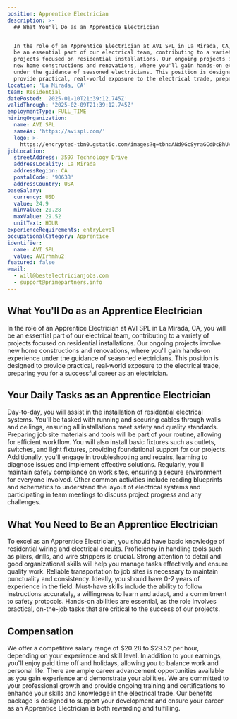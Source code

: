 ```yaml
---
position: Apprentice Electrician
description: >-
  ## What You'll Do as an Apprentice Electrician


  In the role of an Apprentice Electrician at AVI SPL in La Mirada, CA, you will
  be an essential part of our electrical team, contributing to a variety of
  projects focused on residential installations. Our ongoing projects involve
  new home constructions and renovations, where you'll gain hands-on experience
  under the guidance of seasoned electricians. This position is designed to
  provide practical, real-world exposure to the electrical trade, prepari...
location: 'La Mirada, CA'
team: Residential
datePosted: '2025-01-10T21:39:12.745Z'
validThrough: '2025-02-09T21:39:12.745Z'
employmentType: FULL_TIME
hiringOrganization:
  name: AVI SPL
  sameAs: 'https://avispl.com/'
  logo: >-
    https://encrypted-tbn0.gstatic.com/images?q=tbn:ANd9GcSyraGCdDcBhUVCLjb9MI2McsVysMD7wjYlIQ&s
jobLocation:
  streetAddress: 3597 Technology Drive
  addressLocality: La Mirada
  addressRegion: CA
  postalCode: '90638'
  addressCountry: USA
baseSalary:
  currency: USD
  value: 24.9
  minValue: 20.28
  maxValue: 29.52
  unitText: HOUR
experienceRequirements: entryLevel
occupationalCategory: Apprentice
identifier:
  name: AVI SPL
  value: AVIrhmhu2
featured: false
email:
  - will@bestelectricianjobs.com
  - support@primepartners.info
---
```




## What You'll Do as an Apprentice Electrician

In the role of an Apprentice Electrician at AVI SPL in La Mirada, CA, you will be an essential part of our electrical team, contributing to a variety of projects focused on residential installations. Our ongoing projects involve new home constructions and renovations, where you'll gain hands-on experience under the guidance of seasoned electricians. This position is designed to provide practical, real-world exposure to the electrical trade, preparing you for a successful career as an electrician.

## Your Daily Tasks as an Apprentice Electrician

Day-to-day, you will assist in the installation of residential electrical systems. You'll be tasked with running and securing cables through walls and ceilings, ensuring all installations meet safety and quality standards. Preparing job site materials and tools will be part of your routine, allowing for efficient workflow. You will also install basic fixtures such as outlets, switches, and light fixtures, providing foundational support for our projects. Additionally, you'll engage in troubleshooting and repairs, learning to diagnose issues and implement effective solutions. Regularly, you'll maintain safety compliance on work sites, ensuring a secure environment for everyone involved. Other common activities include reading blueprints and schematics to understand the layout of electrical systems and participating in team meetings to discuss project progress and any challenges.

## What You Need to Be an Apprentice Electrician

To excel as an Apprentice Electrician, you should have basic knowledge of residential wiring and electrical circuits. Proficiency in handling tools such as pliers, drills, and wire strippers is crucial. Strong attention to detail and good organizational skills will help you manage tasks effectively and ensure quality work. Reliable transportation to job sites is necessary to maintain punctuality and consistency. Ideally, you should have 0-2 years of experience in the field. Must-have skills include the ability to follow instructions accurately, a willingness to learn and adapt, and a commitment to safety protocols. Hands-on abilities are essential, as the role involves practical, on-the-job tasks that are critical to the success of our projects.

## Compensation

We offer a competitive salary range of $20.28 to $29.52 per hour, depending on your experience and skill level. In addition to your earnings, you'll enjoy paid time off and holidays, allowing you to balance work and personal life. There are ample career advancement opportunities available as you gain experience and demonstrate your abilities. We are committed to your professional growth and provide ongoing training and certifications to enhance your skills and knowledge in the electrical trade. Our benefits package is designed to support your development and ensure your career as an Apprentice Electrician is both rewarding and fulfilling.
